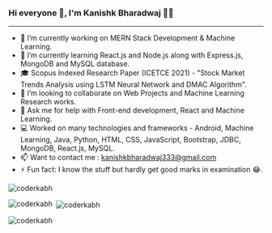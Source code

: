 ### Hi everyone 👋, I'm Kanishk Bharadwaj 👨‍💻

--------------
- 🔭 I’m currently working on MERN Stack Development & Machine Learning.
- 🌱 I’m currently learning React.js and Node.js along with Express.js, MongoDB and MySQL database.
- 🎓 Scopus Indexed Research Paper (ICETCE 2021) - "Stock Market Trends Analysis using LSTM Neural Network and DMAC Algorithm".
- 👯 I’m looking to collaborate on Web Projects and Machine Learning Research works.
- 🤔 Ask me for help with Front-end development, React and Machine Learning.
- 💻 Worked on many technologies and frameworks - Android, Machine Learning, Java, Python, HTML, CSS, JavaScript, Bootstrap, JDBC, MongoDB, React.js, MySQL.
- 📫 Want to contact me : kanishkbharadwaj333@gmail.com
- ⚡ Fun fact: I know the stuff but hardly get good marks in examination 😂.

<p align="left"><img src="https://komarev.com/ghpvc/?username=coderkabh" alt="coderkabh"/> </p>

<p><img align="left" src="https://github-readme-stats.vercel.app/api/top-langs?username=coderkabh&show_icons=true&locale=en&layout=compact" alt="coderkabh" /></p>

<p>&nbsp;<img align="center" src="https://github-readme-stats.vercel.app/api?username=coderkabh&show_icons=true&locale=en" alt="coderkabh" /></p>

<p><img align="center" src="https://github-readme-streak-stats.herokuapp.com/?user=coderkabh&" alt="coderkabh" /></p>
